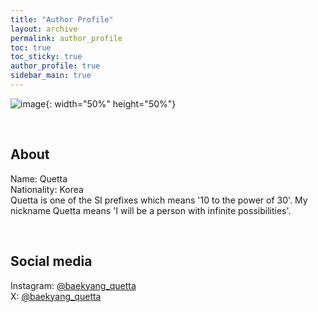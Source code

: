 ```yaml
---
title: "Author Profile"
layout: archive
permalink: author_profile
toc: true
toc_sticky: true
author_profile: true
sidebar_main: true
---
```


![image](https://lh3.googleusercontent.com/u/0/drive-viewer/AKGpihYHXQPH19-RWqcXm77bGtGZRpUgEQcxJSKRzbl4Etuxb1iVraDHAZW-17-fOEyPo-5rptOKiqoexEedR5515fdHZ01-486Q9u8=w1278-h1270-rw-v1){: width="50%" height="50%"}

&nbsp;

## About
Name: Quetta\
Nationality: Korea\
Quetta is one of the SI prefixes which means '10 to the power of 30'. My nickname Quetta means 'I will be a person with infinite possibilities'.

&nbsp;

## Social media
Instagram: [@baekyang_quetta](https://www.instagram.com/baekyang_quetta)\
X: [@baekyang_quetta](https://twitter.com/baekyang_quetta)
